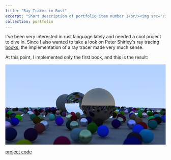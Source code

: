 ```yaml
---
title: "Ray Tracer in Rust"
excerpt: "Short description of portfolio item number 1<br/><img src='/images//portfolio/render.png'>"
collection: portfolio
---
```


I've been very interested in rust language lately and needed a cool project to dive in. Since I also wanted to take a look on Peter Shirley's ray tracing [books](https://drive.google.com/drive/folders/14yayBb9XiL16lmuhbYhhvea8mKUUK77W), the implementation of a ray tracer made very much sense.

At this point, I implemented only the first book, and this is the result:

<center><img align="middle" src="/images/portfolio/render.png"   /></center>

[project code](https://github.com/filipecn/rust-experiments)